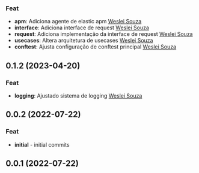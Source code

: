 ### Feat

- **apm**: Adiciona agente de elastic apm [Weslei Souza](weslei.souza@under.com.br)
- **interface**: Adiciona interface de request [Weslei Souza](weslei.souza@under.com.br)
- **request**: Adiciona implementação da interface de request [Weslei Souza](weslei.souza@under.com.br)
- **usecases**: Altera arquitetura de usecases [Weslei Souza](weslei.souza@under.com.br)
- **conftest**: Ajusta configuração de conftest principal [Weslei Souza](weslei.souza@under.com.br)

## 0.1.2 (2023-04-20)

### Feat

- **logging**: Ajustado sistema de logging [Weslei Souza](weslei.souza@under.com.br)

## 0.0.2 (2022-07-22)

### Feat

- **initial** - initial commits

## 0.0.1 (2022-07-22)